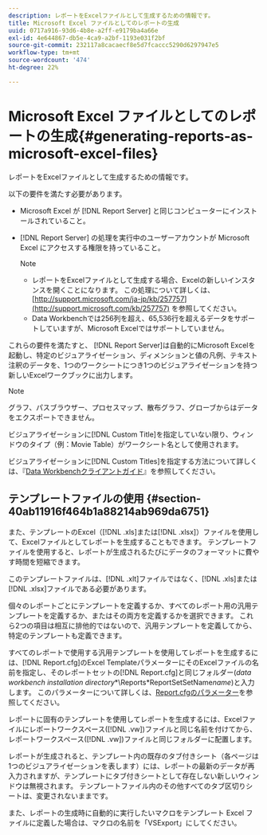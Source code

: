 ```yaml
---
description: レポートをExcelファイルとして生成するための情報です。
title: Microsoft Excel ファイルとしてのレポートの生成
uuid: 0717a916-93d6-4b8e-a2ff-e9179ba4a66e
exl-id: 4e644867-db5e-4ca9-a2bf-1193e031f2bf
source-git-commit: 232117a8cacaecf8e5d7fcaccc5290d6297947e5
workflow-type: tm+mt
source-wordcount: '474'
ht-degree: 22%

---
```


# Microsoft Excel ファイルとしてのレポートの生成{#generating-reports-as-microsoft-excel-files}

レポートをExcelファイルとして生成するための情報です。

以下の要件を満たす必要があります。

* Microsoft Excel が [!DNL Report Server] と同じコンピューターにインストールされていること。
* [!DNL Report Server] の処理を実行中のユーザーアカウントが Microsoft Excel にアクセスする権限を持っていること。

   >[!NOTE]
   >
   >
   >    
   >    
   >    * レポートをExcelファイルとして生成する場合、Excelの新しいインスタンスを開くことになります。 この処理について詳しくは、[http://support.microsoft.com/ja-jp/kb/257757](http://support.microsoft.com/kb/257757) を参照してください。
   >    * Data Workbenchでは256列を超え、65,536行を超えるデータをサポートしていますが、Microsoft Excelではサポートしていません。


これらの要件を満たすと、 [!DNL Report Server]は自動的にMicrosoft Excelを起動し、特定のビジュアライゼーション、ディメンションと値の凡例、テキスト注釈のデータを、1つのワークシートにつき1つのビジュアライゼーションを持つ新しいExcelワークブックに出力します。

>[!NOTE]
>
>グラフ、パスブラウザー、プロセスマップ、散布グラフ、グローブからはデータをエクスポートできません。

ビジュアライゼーションに[!DNL Custom Title]を指定していない限り、ウィンドウのタイプ（例：Movie Table）がワークシート名として使用されます。

ビジュアライゼーションに[!DNL Custom Titles]を指定する方法について詳しくは、『[Data Workbenchクライアントガイド](https://experienceleague.adobe.com/docs/data-workbench/using/client/t-open-ins.html?lang=ja)』を参照してください。

## テンプレートファイルの使用 {#section-40ab11916f464b1a88214ab969da6751}

また、テンプレートのExcel（[!DNL .xls]または[!DNL .xlsx]）ファイルを使用して、Excelファイルとしてレポートを生成することもできます。 テンプレートファイルを使用すると、レポートが生成されるたびにデータのフォーマットに費やす時間を短縮できます。

このテンプレートファイルは、[!DNL .xlt]ファイルではなく、[!DNL .xls]または[!DNL .xlsx]ファイルである必要があります。

個々のレポートごとにテンプレートを定義するか、すべてのレポート用の汎用テンプレートを定義するか、またはその両方を定義するかを選択できます。 これら2つの項目は相互に排他的ではないので、汎用テンプレートを定義してから、特定のテンプレートも定義できます。

すべてのレポートで使用する汎用テンプレートを使用してレポートを生成するには、[!DNL Report.cfg]のExcel TemplateパラメーターにそのExcelファイルの名前を指定し、そのレポートセットの[!DNL Report.cfg]と同じフォルダー(*data workbench installation directory*\*\Reports\*ReportSetSetName*name*)と入力します。 このパラメーターについて詳しくは、[Report.cfgのパラメーター](../../../../../home/c-rpt-oview/c-rpt-param-ref/c-rpt-param.md#concept-838e59d72d3f4cb29ee15f5c7eb0ceff)を参照してください。

レポートに固有のテンプレートを使用してレポートを生成するには、Excelファイルにレポートワークスペース([!DNL .vw])ファイルと同じ名前を付けてから、レポートワークスペース([!DNL .vw])ファイルと同じフォルダーに配置します。

レポートが生成されると、テンプレート内の既存のタブ付きシート（各ページは1つのビジュアライゼーションを表します）には、レポートの最新のデータが再入力されますが、テンプレートにタブ付きシートとして存在しない新しいウィンドウは無視されます。 テンプレートファイル内のその他すべてのタブ区切りシートは、変更されないままです。

また、レポートの生成時に自動的に実行したいマクロをテンプレート Excel ファイルに定義した場合は、マクロの名前を「VSExport」にしてください。
